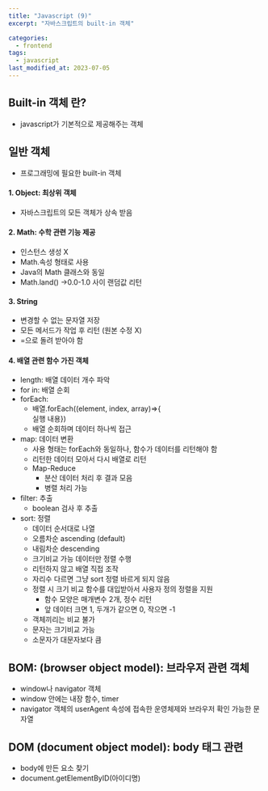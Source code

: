 ```yaml
---
title: "Javascript (9)"
excerpt: "자바스크립트의 built-in 객체"

categories:
  - frontend
tags:
  - javascript
last_modified_at: 2023-07-05
---
```


## Built-in 객체 란? ##
- javascript가 기본적으로 제공해주는 객체

## 일반 객체 ##
- 프로그래밍에 필요한 built-in 객체 

#### 1. Object: 최상위 객체
  - 자바스크립트의 모든 객체가 상속 받음

#### 2. Math: 수학 관련 기능 제공
  - 인스턴스 생성 X
  - Math.속성 형태로 사용
  - Java의 Math 클래스와 동일
  - Math.land() →0.0-1.0 사이 랜덤값 리턴

#### 3. String
  - 변경할 수 없는 문자열 저장
  - 모든 메서드가 작업 후 리턴 (원본 수정 X)
  - =으로 돌려 받아야 함
  
#### 4. 배열 관련 함수 가진 객체
  - length: 배열 데이터 개수 파악
  - for in: 배열 순회
  - forEach:
    - 배열.forEach((element, index, array)=>{  
        실행 내용})  
    - 배열 순회하며 데이터 하나씩 접근
  - map: 데이터 변환
    - 사용 형태는 forEach와 동일하나, 함수가 데이터를 리턴해야 함
    - 리턴한 데이터 모아서 다시 배열로 리턴
    - Map-Reduce
      - 분산 데이터 처리 후 결과 모음
      - 병렬 처리 가능
  - filter: 추출
    - boolean 검사 후 추출
  - sort: 정렬
    - 데이터 순서대로 나열
    - 오름차순 ascending (default)
    - 내림차순 descending
    - 크기비교 가능 데이터만 정렬 수행
    - 리턴하지 않고 배열 직접 조작
    - 자리수 다르면 그냥 sort 정렬 바르게 되지 않음
    - 정렬 시 크기 비교 함수를 대입받아서 사용자 정의 정렬을 지원
        - 함수 모양은 매개변수 2개, 정수 리턴
        - 앞 데이터 크면 1, 두개가 같으면 0, 작으면 -1
    - 객체끼리는 비교 불가
    - 문자는 크기비교 가능
    - 소문자가 대문자보다 큼

## BOM: (browser object model): 브라우저 관련 객체
- window나 navigator 객체
- window 안에는 내장 함수, timer
- navigator 객체의 userAgent 속성에 접속한 운영체제와 브라우저 확인 가능한 문자열

## DOM (document object model): body 태그 관련
- body에 만든 요소 찾기
- document.getElementByID(아이디명)